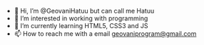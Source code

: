 - 👋 Hi, I’m @GeovaniHatuu but can call me Hatuu
- 👀 I’m interested in working with programming
- 🌱 I’m currently learning HTML5, CSS3 and JS
- 📫 How to reach me with a email geovaniprogram@gmail.com

<!---
GeovaniHatuu/GeovaniHatuu is a ✨ special ✨ repository because its `README.md` (this file) appears on your GitHub profile.
You can click the Preview link to take a look at your changes.
--->
